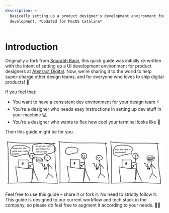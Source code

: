 ```yaml
---
description: >-
  Basically setting up a product designer's development environment for UI
  development. *Updated for MacOS Catalina*
---
```


# Introduction

Originally a fork from [Sourabh Bajaj](http://sourabhbajaj.com/mac-setup/), this quick guide was initially re-written with the intent of setting up a UI development environment for product designers at [Abstract Digital](https://abstract.ph/). Now, we're sharing it to the world to help super-charge other design teams, and for everyone who loves to ship digital products! 🚀

If you feel that:

* You want to have a consistent dev environment for your design team ⚡
* You're a designer who needs easy instructions in setting up dev stuff in your machine 💻
* You're a designer who wants to flex how cool your terminal looks like 💪

Then this guide might be for you. 

![Just a typical day at the office](.gitbook/assets/frame.png)

Feel free to use this guide – share it or fork it. No need to strictly follow it. This guide is designed to our current workflow and tech stack in the company, so please do feel free to augment it according to your needs. 🦄✨


